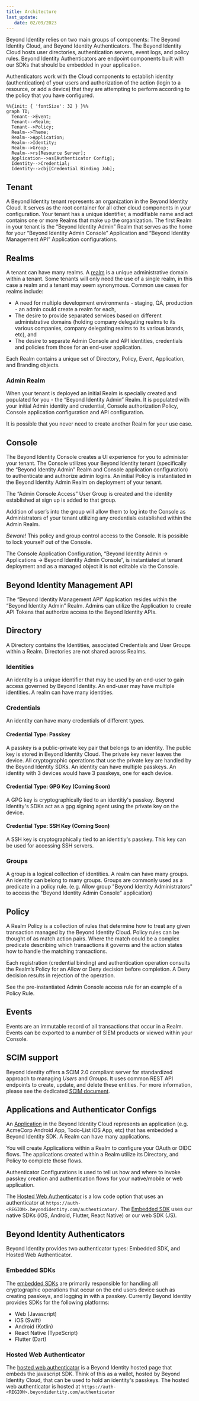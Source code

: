 ```yaml
---
title: Architecture
last_update: 
   date: 02/09/2023
---
```


Beyond Identity relies on two main groups of components: The Beyond Identity Cloud, and Beyond Identity Authenticators. The Beyond Identity Cloud hosts user directories, authentication servers, event logs, and policy rules. Beyond Identity Authenticators are endpoint components built with our SDKs that should be embedded in your application.

Authenticators work with the Cloud components to establish identity (authentication) of your users and authorization of the action (login to a resource, or add a device) that they are attempting to perform according to the policy that you have configured.

```mermaid
%%{init: { 'fontSize': 32 } }%%
graph TD;
  Tenant-->Event;
  Tenant-->Realm;
  Tenant-->Policy;
  Realm-->Theme;
  Realm-->Application;
  Realm-->Identity;
  Realm-->Group;
  Realm-->rs[Resource Server];
  Application-->as[Authenticator Config];
  Identity-->Credential;
  Identity-->cbj[Credential Binding Job];
```

## Tenant

A Beyond Identity tenant represents an organization in the Beyond Identity Cloud. It serves as the root container for all other cloud components in your configuration. Your tenant has a unique identifier, a modifiable name and act contains one or more Realms that make up the organization. The first Realm in your tenant is the “Beyond Identity Admin” Realm that serves as the home for your “Beyond Identity Admin Console” Application and “Beyond Identity Management API” Application configurations.

## Realms

A tenant can have many realms. A [realm](../workflows/realms.md) is a unique administrative domain within a tenant. Some tenants will only need the use of a single realm, in this case a realm and a tenant may seem synonymous. Common use cases for realms include:

- A need for multiple development environments - staging, QA, production - an admin could create a realm for each,
- The desire to provide separated services based on different administrative domains (holding company delegating realms to its various companies, company delegating realms to its various brands, etc), and
- The desire to separate Admin Console and API identities, credentials and policies from those for an end-user application.

Each Realm contains a unique set of Directory, Policy, Event, Application, and Branding objects.

### Admin Realm

When your tenant is deployed an initial Realm is specially created and populated for you - the “Beyond Identity Admin” Realm. It is populated with your initial Admin identity and credential, Console authorization Policy, Console application configuration and API configuration.

It is possible that you never need to create another Realm for your use case.

## Console

The Beyond Identity Console creates a UI experience for you to administer your tenant. The Console utilizes your Beyond Identity tenant (specifically the “Beyond Identity Admin” Realm and Console application configuration) to authenticate and authorize admin logins. An initial Policy is instantiated in the Beyond Identity Admin Realm on deployment of your tenant.

The “Admin Console Access” User Group is created and the identity established at sign up is added to that group.

Addition of user’s into the group will allow them to log into the Console as Administrators of your tenant utilizing any credentials established within the Admin Realm.

_Beware!_ This policy and group control access to the Console. It is possible to lock yourself out of the Console.

The Console Application Configuration, “Beyond Identity Admin -> Applications -> Beyond Identity Admin Console”, is instantiated at tenant deployment and as a managed object it is not editable via the Console.

## Beyond Identity Management API

The “Beyond Identity Management API” Application resides within the “Beyond Identity Admin” Realm. Admins can utilize the Application to create API Tokens that authorize access to the Beyond Identity APIs.

## Directory

A Directory contains the Identities, associated Credentials and User Groups within a Realm. Directories are not shared across Realms.

### Identities

An identity is a unique identifier that may be used by an end-user to gain access governed by Beyond Identity. An end-user may have multiple identities. A realm can have many identities.

### Credentials

An identity can have many credentials of different types.

#### Credential Type: Passkey

A passkey is a public-private key pair that belongs to an identity. The public key is stored in Beyond Identity Cloud. The private key never leaves the device. All cryptographic operations that use the private key are handled by the Beyond Identity SDKs. An identity can have multiple passkeys. An identity with 3 devices would have 3 passkeys, one for each device.

#### Credential Type: GPG Key (Coming Soon)

A GPG key is cryptographically tied to an identitiy's passkey. Beyond Identity's SDKs act as a gpg signing agent using the private key on the device.

#### Credential Type: SSH Key (Coming Soon)

A SSH key is cryptographically tied to an identitiy's passkey. This key can be used for accessing SSH servers.

### Groups

A group is a logical collection of identities. A realm can have many groups. An identity can belong to many groups. Groups are commonly used as a predicate in a policy rule. (e.g. Allow group "Beyond Identity Administrators" to access the "Beyond Identity Admin Console" application)

## Policy

A Realm Policy is a collection of rules that determine how to treat any given transaction managed by the Beyond Identity Cloud. Policy rules can be thought of as match action pairs. Where the match could be a complex predicate describing which transactions it governs and the action states how to handle the matching transactions.

Each registration (credential binding) and authentication operation consults the Realm’s Policy for an Allow or Deny decision before completion. A Deny decision results in rejection of the operation.

See the pre-instantiated Admin Console access rule for an example of a Policy Rule.

## Events

Events are an immutable record of all transactions that occur in a Realm. Events can be exported to a number of SIEM products or viewed within your Console.

## SCIM support

Beyond Identity offers a SCIM 2.0 compliant server for standardized approach to managing _Users_ and _Groups_. It uses common REST API endpoints to create, update, and delete these entities. For more information, please see the dedicated [SCIM document](../scim/v1/scimv1.md).

## Applications and Authenticator Configs

An [Application](../workflows/applications.md) in the Beyond Identity Cloud represents an application (e.g. AcmeCorp Android App, Todo-List iOS App, etc) that has embedded a Beyond Identity SDK. A Realm can have many applications.

You will create Applications within a Realm to configure your OAuth or OIDC flows. The applications created within a Realm utilize its Directory, and Policy to complete those flows.

Authenticator Configurations is used to tell us how and where to invoke passkey creation and authentication flows for your native/mobile or web application.

The [Hosted Web Authenticator](../workflows/authenticator-types.md#hosted-web-authenticator) is a low code option that uses an authenticator at `https://auth-<REGION>.beyondidentity.com/authenticator/`.
The [Embedded SDK](../workflows/authenticator-types.md#embedded-sdk-authenticator) uses our native SDKs (iOS, Android, Flutter, React Native) or our web SDK (JS).

## Beyond Identity Authenticators

Beyond Identity provides two authenticator types: Embedded SDK, and Hosted Web Authenticator.

### Embedded SDKs

The [embedded SDKs](../workflows/authenticator-types.md#embedded-sdk-authenticator) are primarily responsible for handling all cryptographic operations that occur on the end users device such as creating passkeys, and logging in with a passkey. Currently Beyond Identity provides SDKs for the following platforms:

- Web (Javascript)
- iOS (Swift)
- Android (Kotlin)
- React Native (TypeScript)
- Flutter (Dart)

### Hosted Web Authenticator

The [hosted web authenticator](../workflows/authenticator-types.md#hosted-web-authenticator) is a Beyond Identity hosted page that embeds the javascript SDK. Think of this as a wallet, hosted by Beyond Identity Cloud, that can be used to hold an identity's passkeys. The hosted web authenticator is hosted at `https://auth-<REGION>.beyondidentity.com/authenticator`

